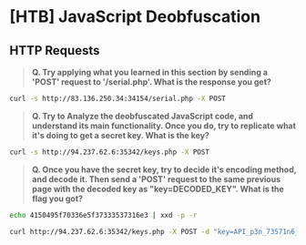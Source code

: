 # [HTB] JavaScript Deobfuscation

## HTTP Requests

>**Q.  Try applying what you learned in this section by sending a 'POST' request to '/serial.php'. What is the response you get?**

```bash
curl -s http://83.136.250.34:34154/serial.php -X POST
```

>**Q. Try to Analyze the deobfuscated JavaScript code, and understand its main functionality. Once you do, try to replicate what it's doing to get a secret key. What is the key?**

```bash
curl -s http://94.237.62.6:35342/keys.php -X POST
```

>**Q. Once you have the secret key, try to decide it's encoding method, and decode it. Then send a 'POST' request to the same previous page with the decoded key as "key=DECODED_KEY". What is the flag you got?**

```bash
echo 4150495f70336e5f37333537316e3 | xxd -p -r

curl http://94.237.62.6:35342/keys.php -X POST -d "key=API_p3n_73571n6_15_fun"
```
